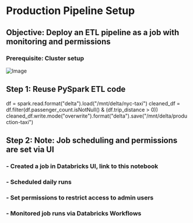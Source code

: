 # Production Pipeline Setup
## Objective: Deploy an ETL pipeline as a job with monitoring and permissions


### Prerequisite: Cluster setup

![Image](https://github.com/user-attachments/assets/6c06ed37-266e-497a-a4d7-c34d6093f1dd)



##  Step 1: Reuse PySpark ETL code
df = spark.read.format("delta").load("/mnt/delta/nyc-taxi")
cleaned_df = df.filter(df.passenger_count.isNotNull() & (df.trip_distance > 0))
cleaned_df.write.mode("overwrite").format("delta").save("/mnt/delta/production-taxi")


## Step 2: Note: Job scheduling and permissions are set via UI
### - Created a job in Databricks UI, link to this notebook
### - Scheduled daily runs
### - Set permissions to restrict access to admin users
### - Monitored job runs via Databricks Workflows
